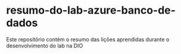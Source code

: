 # resumo-do-lab-azure-banco-de-dados
Este repositório contém o resumo das lições aprendidas durante o desenvolvimento do lab na DIO
